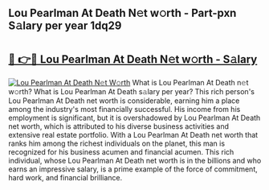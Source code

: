 ## Lou Pearlman At Death N𝚎t w𝚘rth - Part-pxn S𝚊lary per year 1dq29

# <h2><a href="http://gc0kqyf.nevu.top/?p=Lou+Pearlman+At+Death">🔗 👉🔴 Lou Pearlman At Death N𝚎t w𝚘rth - S𝚊lary</a></h2>

[![Lou Pearlman At Death N𝚎t W𝚘rth](https://i.imgur.com/Oavwk0R.jpeg)](http://gc0kqyf.nevu.top/?p=Lou+Pearlman+At+Death)
What is Lou Pearlman At Death n𝚎t w𝚘rth? What is Lou Pearlman At Death s𝚊lary per year?
This rich person's Lou Pearlman At Death net worth is considerable, earning him a place among the industry's most financially successful. His income from his employment is significant, but it is overshadowed by Lou Pearlman At Death net worth, which is attributed to his diverse business activities and extensive real estate portfolio. With a Lou Pearlman At Death net worth that ranks him among the richest individuals on the planet, this man is recognized for his business acumen and financial acumen. This rich individual, whose Lou Pearlman At Death net worth is in the billions and who earns an impressive salary, is a prime example of the force of commitment, hard work, and financial brilliance.
